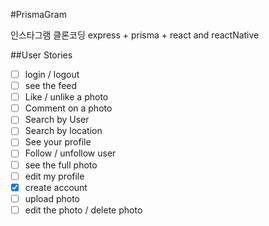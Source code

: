 #PrismaGram

인스타그램 클론코딩
express + prisma + react and reactNative

##User Stories

- [ ] login / logout
- [ ] see the feed
- [ ] Like / unlike a photo
- [ ] Comment on a photo
- [ ] Search by User
- [ ] Search by location
- [ ] See your profile
- [ ] Follow / unfollow user
- [ ] see the full photo
- [ ] edit my profile 
- [X] create account
- [ ] upload photo 
- [ ] edit the photo / delete photo 